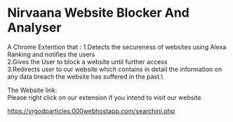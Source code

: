 # Nirvaana Website Blocker And Analyser

A Chrome Extention that :
1.Detects the secureness of websites using Alexa Ranking and notifies the users\
2.Gives the User to block a website until further access\
3.Redirects user to our website which contains in detail the information on any data breach the website has suffered in the past.\

The Website link:\
Please right click on our extension if you intend to visit our website.

https://vrgodparticles.000webhostapp.com/searchini.php

